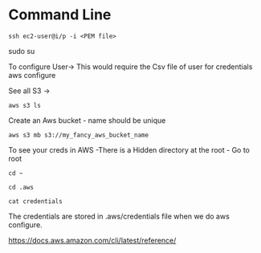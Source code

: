 # Command Line
```
ssh ec2-user@i/p -i <PEM file>
```
sudo su

To configure User-> This would require the Csv file of user for credentials
aws configure

See all S3 ->
```
aws s3 ls
```
Create an Aws bucket - name should be unique
```
aws s3 mb s3://my_fancy_aws_bucket_name
```

To see your creds in AWS -There is a Hidden directory at the root -
Go to root
```
cd ~

cd .aws

cat credentials
```

The credentials are stored in .aws/credentials file when we do aws configure.

https://docs.aws.amazon.com/cli/latest/reference/
